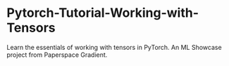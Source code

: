 # Pytorch-Tutorial-Working-with-Tensors
Learn the essentials of working with tensors in PyTorch. An ML Showcase project from Paperspace Gradient.
